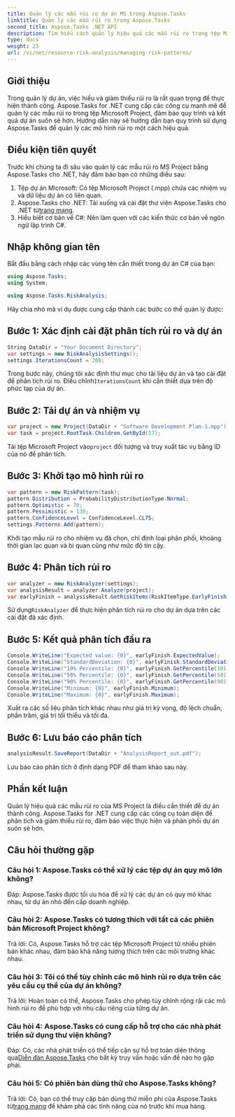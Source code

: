 ```yaml
---
title: Quản lý các mẫu rủi ro dự án MS trong Aspose.Tasks
linktitle: Quản lý các mẫu rủi ro trong Aspose.Tasks
second_title: Aspose.Tasks .NET API
description: Tìm hiểu cách quản lý hiệu quả các mẫu rủi ro trong tệp Microsoft Project bằng Aspose.Tasks cho .NET. Cải thiện kết quả dự án bằng các công cụ phân tích rủi ro mạnh mẽ.
type: docs
weight: 23
url: /vi/net/resource-risk-analysis/managing-risk-patterns/
---
```

## Giới thiệu
Trong quản lý dự án, việc hiểu và giảm thiểu rủi ro là rất quan trọng để thực hiện thành công. Aspose.Tasks for .NET cung cấp các công cụ mạnh mẽ để quản lý các mẫu rủi ro trong tệp Microsoft Project, đảm bảo quy trình và kết quả dự án suôn sẻ hơn. Hướng dẫn này sẽ hướng dẫn bạn quy trình sử dụng Aspose.Tasks để quản lý các mô hình rủi ro một cách hiệu quả.

## Điều kiện tiên quyết

Trước khi chúng ta đi sâu vào quản lý các mẫu rủi ro MS Project bằng Aspose.Tasks cho .NET, hãy đảm bảo bạn có những điều sau:

1. Tệp dự án Microsoft: Có tệp Microsoft Project (.mpp) chứa các nhiệm vụ và dữ liệu dự án có liên quan.
2. Aspose.Tasks cho .NET: Tải xuống và cài đặt thư viện Aspose.Tasks cho .NET từ[trang mạng](https://releases.aspose.com/tasks/net/).
3. Hiểu biết cơ bản về C#: Nên làm quen với các kiến thức cơ bản về ngôn ngữ lập trình C#.

## Nhập không gian tên

Bắt đầu bằng cách nhập các vùng tên cần thiết trong dự án C# của bạn:

```csharp
using Aspose.Tasks;
using System;

using Aspose.Tasks.RiskAnalysis;
```

Hãy chia nhỏ mã ví dụ được cung cấp thành các bước có thể quản lý được:

## Bước 1: Xác định cài đặt phân tích rủi ro và dự án

```csharp
String DataDir = "Your Document Directory";
var settings = new RiskAnalysisSettings();
settings.IterationsCount = 200;
```

 Trong bước này, chúng tôi xác định thư mục cho tài liệu dự án và tạo cài đặt để phân tích rủi ro. Điều chỉnh`IterationsCount` khi cần thiết dựa trên độ phức tạp của dự án.

## Bước 2: Tải dự án và nhiệm vụ

```csharp
var project = new Project(DataDir + "Software Development Plan-1.mpp");
var task = project.RootTask.Children.GetById(17);
```

 Tải tệp Microsoft Project vào`project` đối tượng và truy xuất tác vụ bằng ID của nó để phân tích.

## Bước 3: Khởi tạo mô hình rủi ro

```csharp
var pattern = new RiskPattern(task);
pattern.Distribution = ProbabilityDistributionType.Normal;
pattern.Optimistic = 70;
pattern.Pessimistic = 130;
pattern.ConfidenceLevel = ConfidenceLevel.CL75;
settings.Patterns.Add(pattern);
```

Khởi tạo mẫu rủi ro cho nhiệm vụ đã chọn, chỉ định loại phân phối, khoảng thời gian lạc quan và bi quan cũng như mức độ tin cậy.

## Bước 4: Phân tích rủi ro

```csharp
var analyzer = new RiskAnalyzer(settings);
var analysisResult = analyzer.Analyze(project);
var earlyFinish = analysisResult.GetRiskItems(RiskItemType.EarlyFinish).Get(project.RootTask);
```

 Sử dụng`RiskAnalyzer` để thực hiện phân tích rủi ro cho dự án dựa trên các cài đặt đã xác định.

## Bước 5: Kết quả phân tích đầu ra

```csharp
Console.WriteLine("Expected value: {0}", earlyFinish.ExpectedValue);
Console.WriteLine("StandardDeviation: {0}", earlyFinish.StandardDeviation);
Console.WriteLine("10% Percentile: {0}", earlyFinish.GetPercentile(10));
Console.WriteLine("50% Percentile: {0}", earlyFinish.GetPercentile(50));
Console.WriteLine("90% Percentile: {0}", earlyFinish.GetPercentile(90));
Console.WriteLine("Minimum: {0}", earlyFinish.Minimum);
Console.WriteLine("Maximum: {0}", earlyFinish.Maximum);
```

Xuất ra các số liệu phân tích khác nhau như giá trị kỳ vọng, độ lệch chuẩn, phần trăm, giá trị tối thiểu và tối đa.

## Bước 6: Lưu báo cáo phân tích

```csharp
analysisResult.SaveReport(DataDir + "AnalysisReport_out.pdf");
```

Lưu báo cáo phân tích ở định dạng PDF để tham khảo sau này.

## Phần kết luận

Quản lý hiệu quả các mẫu rủi ro của MS Project là điều cần thiết để dự án thành công. Aspose.Tasks for .NET cung cấp các công cụ toàn diện để phân tích và giảm thiểu rủi ro, đảm bảo việc thực hiện và phân phối dự án suôn sẻ hơn.

## Câu hỏi thường gặp

### Câu hỏi 1: Aspose.Tasks có thể xử lý các tệp dự án quy mô lớn không?

Đáp: Aspose.Tasks được tối ưu hóa để xử lý các dự án có quy mô khác nhau, từ dự án nhỏ đến cấp doanh nghiệp.

### Câu hỏi 2: Aspose.Tasks có tương thích với tất cả các phiên bản Microsoft Project không?

Trả lời: Có, Aspose.Tasks hỗ trợ các tệp Microsoft Project từ nhiều phiên bản khác nhau, đảm bảo khả năng tương thích trên các môi trường khác nhau.

### Câu hỏi 3: Tôi có thể tùy chỉnh các mô hình rủi ro dựa trên các yêu cầu cụ thể của dự án không?

Trả lời: Hoàn toàn có thể, Aspose.Tasks cho phép tùy chỉnh rộng rãi các mô hình rủi ro để phù hợp với nhu cầu riêng của từng dự án.

### Câu hỏi 4: Aspose.Tasks có cung cấp hỗ trợ cho các nhà phát triển sử dụng thư viện không?

 Đáp: Có, các nhà phát triển có thể tiếp cận sự hỗ trợ toàn diện thông qua[Diễn đàn Aspose.Tasks](https://forum.aspose.com/c/tasks/15) cho bất kỳ truy vấn hoặc vấn đề nào họ gặp phải.

### Câu hỏi 5: Có phiên bản dùng thử cho Aspose.Tasks không?

 Trả lời: Có, bạn có thể truy cập bản dùng thử miễn phí của Aspose.Tasks từ[trang mạng](https://releases.aspose.com/) để khám phá các tính năng của nó trước khi mua hàng.